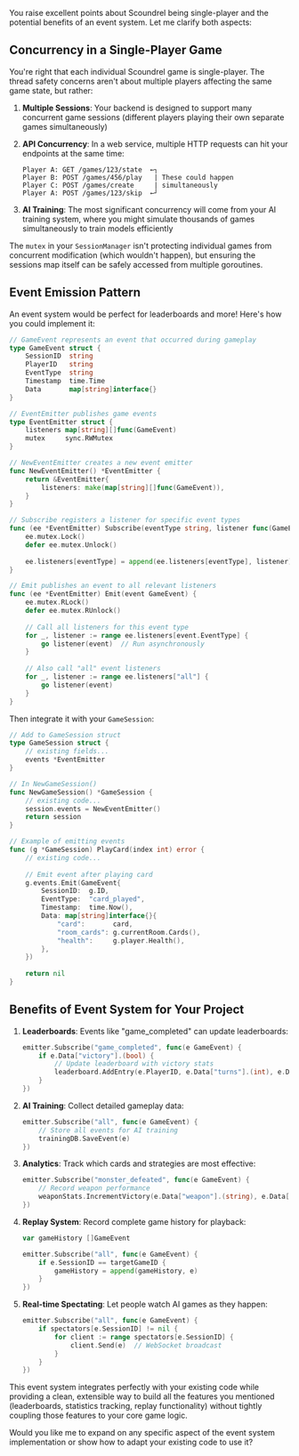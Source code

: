 You raise excellent points about Scoundrel being single-player and the potential benefits of an event system. Let me clarify both aspects:

## Concurrency in a Single-Player Game

You're right that each individual Scoundrel game is single-player. The thread safety concerns aren't about multiple players affecting the same game state, but rather:

1. **Multiple Sessions**: Your backend is designed to support many concurrent game sessions (different players playing their own separate games simultaneously)

2. **API Concurrency**: In a web service, multiple HTTP requests can hit your endpoints at the same time:
   ```
   Player A: GET /games/123/state  ←┐ 
   Player B: POST /games/456/play   | These could happen
   Player C: POST /games/create     | simultaneously
   Player A: POST /games/123/skip  ←┘
   ```

3. **AI Training**: The most significant concurrency will come from your AI training system, where you might simulate thousands of games simultaneously to train models efficiently

The `mutex` in your `SessionManager` isn't protecting individual games from concurrent modification (which wouldn't happen), but ensuring the sessions map itself can be safely accessed from multiple goroutines.

## Event Emission Pattern

An event system would be perfect for leaderboards and more! Here's how you could implement it:

```go
// GameEvent represents an event that occurred during gameplay
type GameEvent struct {
    SessionID  string
    PlayerID   string
    EventType  string
    Timestamp  time.Time
    Data       map[string]interface{}
}

// EventEmitter publishes game events
type EventEmitter struct {
    listeners map[string][]func(GameEvent)
    mutex     sync.RWMutex
}

// NewEventEmitter creates a new event emitter
func NewEventEmitter() *EventEmitter {
    return &EventEmitter{
        listeners: make(map[string][]func(GameEvent)),
    }
}

// Subscribe registers a listener for specific event types
func (ee *EventEmitter) Subscribe(eventType string, listener func(GameEvent)) {
    ee.mutex.Lock()
    defer ee.mutex.Unlock()
    
    ee.listeners[eventType] = append(ee.listeners[eventType], listener)
}

// Emit publishes an event to all relevant listeners
func (ee *EventEmitter) Emit(event GameEvent) {
    ee.mutex.RLock()
    defer ee.mutex.RUnlock()
    
    // Call all listeners for this event type
    for _, listener := range ee.listeners[event.EventType] {
        go listener(event)  // Run asynchronously
    }
    
    // Also call "all" event listeners
    for _, listener := range ee.listeners["all"] {
        go listener(event)
    }
}
```

Then integrate it with your `GameSession`:

```go
// Add to GameSession struct
type GameSession struct {
    // existing fields...
    events *EventEmitter
}

// In NewGameSession()
func NewGameSession() *GameSession {
    // existing code...
    session.events = NewEventEmitter()
    return session
}

// Example of emitting events
func (g *GameSession) PlayCard(index int) error {
    // existing code...
    
    // Emit event after playing card
    g.events.Emit(GameEvent{
        SessionID:  g.ID,
        EventType:  "card_played",
        Timestamp:  time.Now(),
        Data: map[string]interface{}{
            "card":       card,
            "room_cards": g.currentRoom.Cards(),
            "health":     g.player.Health(),
        },
    })
    
    return nil
}
```

## Benefits of Event System for Your Project

1. **Leaderboards**: Events like "game_completed" can update leaderboards:
   ```go
   emitter.Subscribe("game_completed", func(e GameEvent) {
       if e.Data["victory"].(bool) {
           // Update leaderboard with victory stats
           leaderboard.AddEntry(e.PlayerID, e.Data["turns"].(int), e.Data["health"].(int))
       }
   })
   ```

2. **AI Training**: Collect detailed gameplay data:
   ```go
   emitter.Subscribe("all", func(e GameEvent) {
       // Store all events for AI training
       trainingDB.SaveEvent(e)
   })
   ```

3. **Analytics**: Track which cards and strategies are most effective:
   ```go
   emitter.Subscribe("monster_defeated", func(e GameEvent) {
       // Record weapon performance
       weaponStats.IncrementVictory(e.Data["weapon"].(string), e.Data["monster"].(string))
   })
   ```

4. **Replay System**: Record complete game history for playback:
   ```go
   var gameHistory []GameEvent
   
   emitter.Subscribe("all", func(e GameEvent) {
       if e.SessionID == targetGameID {
           gameHistory = append(gameHistory, e)
       }
   })
   ```

5. **Real-time Spectating**: Let people watch AI games as they happen:
   ```go
   emitter.Subscribe("all", func(e GameEvent) {
       if spectators[e.SessionID] != nil {
           for client := range spectators[e.SessionID] {
               client.Send(e)  // WebSocket broadcast
           }
       }
   })
   ```

This event system integrates perfectly with your existing code while providing a clean, extensible way to build all the features you mentioned (leaderboards, statistics tracking, replay functionality) without tightly coupling those features to your core game logic.

Would you like me to expand on any specific aspect of the event system implementation or show how to adapt your existing code to use it?